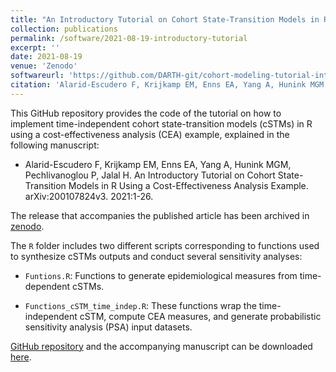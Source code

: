 ```yaml
---
title: "An Introductory Tutorial on Cohort State-Transition Models in R Using a Cost-Effectiveness Analysis Example"
collection: publications
permalink: /software/2021-08-19-introductory-tutorial
excerpt: ''
date: 2021-08-19
venue: 'Zenodo'
softwareurl: 'https://github.com/DARTH-git/cohort-modeling-tutorial-intro'
citation: 'Alarid-Escudero F, Krijkamp EM, Enns EA, Yang A, Hunink MGM, Pechlivanoglou P, Jalal H (2021). R Code for An Introductory Tutorial on Cohort State-Transition Models in R Using a Cost-Effectiveness Analysis Example (Version v0.1.1). Zenodo. 10.5281/zenodo.5223093. Last accessed 19 August 2021.'
---
```


This GitHub repository provides the code of the tutorial on how to implement time-independent cohort state-transition models (cSTMs) in R using a cost-effectiveness analysis (CEA) example, explained in the following manuscript:

- Alarid-Escudero F, Krijkamp EM, Enns EA, Yang A, Hunink MGM, Pechlivanoglou P, Jalal H. An Introductory Tutorial on Cohort State-Transition Models in R Using a Cost-Effectiveness Analysis Example. arXiv:200107824v3. 2021:1-26.

The release that accompanies the published article has been archived in [zenodo](https://zenodo.org/badge/latestdoi/357362984).

The `R` folder includes two different scripts corresponding to functions used to synthesize cSTMs outputs and conduct several sensitivity analyses:

- `Funtions.R`: Functions to generate epidemiological measures from time-dependent cSTMs. 

- `Functions_cSTM_time_indep.R`: These functions wrap the time-independent cSTM, compute CEA measures, and generate probabilistic sensitivity analysis (PSA) input datasets.


[GitHub repository](https://github.com/DARTH-git/cohort-modeling-tutorial-intro) and the accompanying manuscript can be downloaded [here](http://arxiv.org/abs/2001.07824).